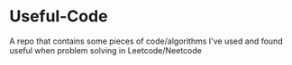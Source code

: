 # Useful-Code
A repo that contains some pieces of code/algorithms I've used and found useful when problem solving in Leetcode/Neetcode
